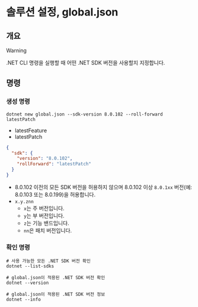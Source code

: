 # 솔루션 설정, global.json

## 개요
> [!WARNING]
>  .NET CLI 명령을 실행할 때 어떤 .NET SDK 버전을 사용할지 지정합니다.

## 명령
### 생성 명령
```shell
dotnet new global.json --sdk-version 8.0.102 --roll-forward latestPatch
```
- latestFeature
- latestPatch

```json
{
  "sdk": {
    "version": "8.0.102",
    "rollForward": "latestPatch"
  }
}
```
- 8.0.102 이전의 모든 SDK 버전을 허용하지 않으며 8.0.102 이상 `8.0.1xx` 버전(예: 8.0.103 또는 8.0.199)을 허용합니다.
- `x.y.znn`
  - `x`는 주 버전입니다.
  - `y`는 부 버전입니다.
  - `z`는 기능 밴드입니다.
  - `nn`은 패치 버전입니다.

### 확인 명령
```shell
# 사용 가능한 모든 .NET SDK 버전 확인
dotnet --list-sdks

# global.json이 적용된 .NET SDK 버전 확인
dotnet --version

# global.json이 적용된 .NET SDK 버전 정보
dotnet --info
```
